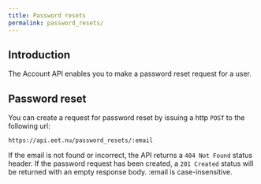 ```yaml
---
title: Password resets
permalink: password_resets/
---
```


## Introduction

The Account API enables you to make a password reset request for a user.

## Password reset

You can create a request for password reset by issuing a http `POST` to the following url:

    https://api.eet.nu/password_resets/:email

If the email is not found or incorrect, the API returns a `404 Not Found` status header. If the password request has been created, a `201 Created` status will be returned with an empty response body.
:email is case-insensitive.
